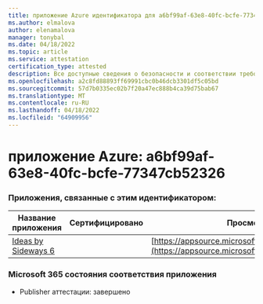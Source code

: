 ```yaml
---
title: приложение Azure идентификатора для a6bf99af-63e8-40fc-bcfe-77347cb52326
ms.author: elmalova
author: elenamalova
manager: tonybal
ms.date: 04/18/2022
ms.topic: article
ms.service: attestation
certification_type: attested
description: Все доступные сведения о безопасности и соответствии требованиям для a6bf99af-63e8-40fc-bcfe-77347cb52326.
ms.openlocfilehash: a2c8fd88893ff69991cbc0b46dcb3301df5c05bd
ms.sourcegitcommit: 57d7b0335ec02b7f20a47ec888b4ca39d75bab67
ms.translationtype: MT
ms.contentlocale: ru-RU
ms.lasthandoff: 04/18/2022
ms.locfileid: "64909956"
---
```

# <a name="azure-app-id-a6bf99af-63e8-40fc-bcfe-77347cb52326"></a>приложение Azure: a6bf99af-63e8-40fc-bcfe-77347cb52326


### <a name="apps-associated-with-this-id"></a>Приложения, связанные с этим идентификатором:
| **Название приложения** | **Сертифицировано** | **Просмотр в AppSource** |
|--------------|---------------|-----------------------|
| [Ideas by Sideways 6](../forward/WA200002782.md) |  | [https://appsource.microsoft.com/product/office/WA200002782](https://appsource.microsoft.com/product/office/WA200002782) |

### <a name="microsoft-365-app-compliance-status"></a>Microsoft 365 состояния соответствия приложения
- Publisher аттестации: завершено
